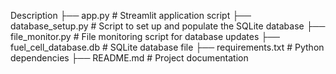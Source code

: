 Description
├── app.py                     # Streamlit application script
├── database_setup.py           # Script to set up and populate the SQLite database
├── file_monitor.py             # File monitoring script for database updates
├── fuel_cell_database.db       # SQLite database file
├── requirements.txt            # Python dependencies
├── README.md                   # Project documentation
